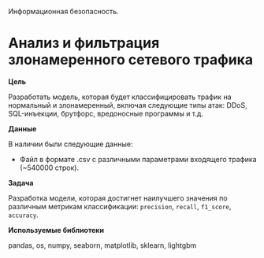 Информационная безопасность.
# Анализ и фильтрация злонамеренного сетевого трафика

**Цель**

Разработать модель, которая будет классифицировать трафик на нормальный и злонамеренный, включая следующие типы атак: DDoS, SQL-инъекции, брутфорс, вредоносные программы и т.д.

**Данные**

В наличии были следующие данные:
- Файл в формате .csv с различными параметрами входящего трафика (~540000 строк).

**Задача**

Разработка модели, которая достигнет наилучшего значения по различным метрикам классификации: `precision`, `recall`, `f1_score`, `accuracy`.

**Используемые библиотеки**

pandas, os, numpy, seaborn, matplotlib, sklearn, lightgbm
